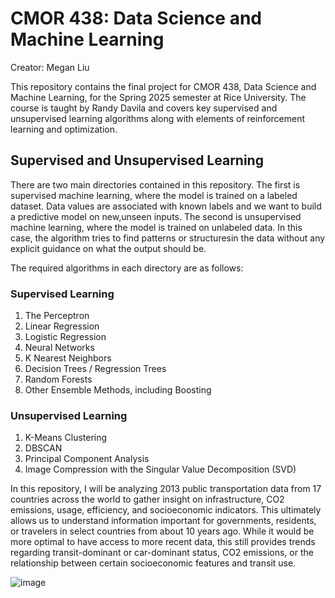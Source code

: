 # CMOR 438: Data Science and Machine Learning
Creator: Megan Liu

This repository contains the final project for CMOR 438, Data Science and Machine Learning, for the Spring 2025 semester at Rice University. The course is taught by Randy Davila and covers key supervised and unsupervised learning algorithms along with elements of reinforcement learning and optimization.

## Supervised and Unsupervised Learning
There are two main directories contained in this repository. The first is supervised machine learning, where the model is trained on a labeled dataset. Data values are associated with known labels and we want to build a predictive model on new,unseen inputs. The second is unsupervised machine learning, where the model is trained on unlabeled data. In this case, the algorithm tries to find patterns or structuresin the data without any explicit guidance on what the output should be.

The required algorithms in each directory are as follows:
### Supervised Learning
1. The Perceptron
2. Linear Regression
3. Logistic Regression
4. Neural Networks
5. K Nearest Neighbors
6. Decision Trees / Regression Trees
7. Random Forests
8. Other Ensemble Methods, including Boosting

### Unsupervised Learning
1. K-Means Clustering
2. DBSCAN
3. Principal Component Analysis
4. Image Compression with the Singular Value Decomposition (SVD)

In this repository, I will be analyzing 2013 public transportation data from 17 countries across the world to gather insight on infrastructure, CO2 emissions, usage, efficiency, and socioeconomic indicators. This ultimately allows us to understand information important for governments, residents, or travelers in select countries from about 10 years ago. While it would be more optimal to have access to more recent data, this still provides trends regarding transit-dominant or car-dominant status, CO2 emissions, or the relationship between certain socioeconomic features and transit use.  

![image](https://github.com/user-attachments/assets/7bd84726-c4c1-47e6-8adf-d5177dc1a00b)
